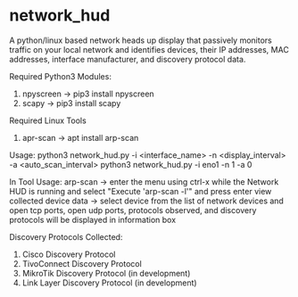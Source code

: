 # network_hud
A python/linux based network heads up display that passively monitors traffic on your local network and identifies devices, their IP addresses, MAC addresses, interface manufacturer, and discovery protocol data.

Required Python3 Modules:
1. npyscreen -> pip3 install npyscreen
2. scapy -> pip3 install scapy

Required Linux Tools
1. apr-scan -> apt install arp-scan

Usage:
python3 network_hud.py -i <interface_name> -n <display_interval> -a <auto_scan_interval> 
python3 network_hud.py -i eno1 -n 1 -a 0

In Tool Usage:
arp-scan -> enter the menu using ctrl-x while the Network HUD is running and select "Execute 'arp-scan -l'" and press enter
view collected device data -> select device from the list of network devices and open tcp ports, open udp ports, protocols observed, and discovery protocols will be displayed in information box

Discovery Protocols Collected:
1. Cisco Discovery Protocol
2. TivoConnect Discovery Protocol
3. MikroTik Discovery Protocol (in development)
4. Link Layer Discovery Protocol (in development)
